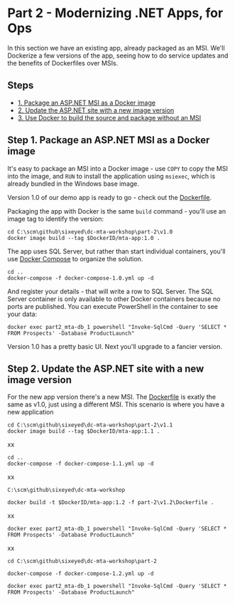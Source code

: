 # Part 2 - Modernizing .NET Apps, for Ops

In this section we have an existing app, already packaged as an MSI. We'll Dockerize a few versions of the app, seeing how to do service updates and the benefits of Dockerfiles over MSIs.

## Steps

* [1. Package an ASP.NET MSI as a Docker image](#1)
* [2. Update the ASP.NET site with a new image version](#2)
* [3. Use Docker to build the source and package without an MSI](#3)

## <a name="1"></a>Step 1. Package an ASP.NET MSI as a Docker image

It's easy to package an MSI into a Docker image - use `COPY` to copy the MSI into the image, and `RUN` to install the application using `msiexec`, which is already bundled in the Windows base image.

Version 1.0 of our demo app is ready to go - check out the [Dockerfile](part-2/v1.0/Dockerfile). 

Packaging the app with Docker is the same `build` command - you'll use an image tag to identify the version:

```
cd C:\scm\github\sixeyed\dc-mta-workshop\part-2\v1.0
docker image build --tag $DockerID/mta-app:1.0 .
```

The app uses SQL Server, but rather than start individual containers, you'll use [Docker Compose]() to organize the solution.

```
cd ..
docker-compose -f docker-compose-1.0.yml up -d
```

And register your details - that will write a row to SQL Server. The SQL Server container is only available to other Docker containers because no ports are published. You can execute PowerShell in the container to see your data:

```
docker exec part2_mta-db_1 powershell "Invoke-SqlCmd -Query 'SELECT * FROM Prospects' -Database ProductLaunch"
```

Version 1.0 has a pretty basic UI. Next you'll upgrade to a fancier version.

## <a name="2"></a>Step 2. Update the ASP.NET site with a new image version

For the new app version there's a new MSI. The [Dockerfile](part-2/v1.1/Dockerfile) is exatly the same as v1.0, just using a different MSI. This scenario is where you have a new application 


```
cd C:\scm\github\sixeyed\dc-mta-workshop\part-2\v1.1
docker image build --tag $DockerID/mta-app:1.1 .
```
xx

```
cd ..
docker-compose -f docker-compose-1.1.yml up -d
```

xx

```
C:\scm\github\sixeyed\dc-mta-workshop

docker build -t $DockerID/mta-app:1.2 -f part-2\v1.2\Dockerfile .
```

xx

```
docker exec part2_mta-db_1 powershell "Invoke-SqlCmd -Query 'SELECT * FROM Prospects' -Database ProductLaunch"
```

xx

```
cd C:\scm\github\sixeyed\dc-mta-workshop\part-2

docker-compose -f docker-compose-1.2.yml up -d
```

```
docker exec part2_mta-db_1 powershell "Invoke-SqlCmd -Query 'SELECT * FROM Prospects' -Database ProductLaunch"
```
